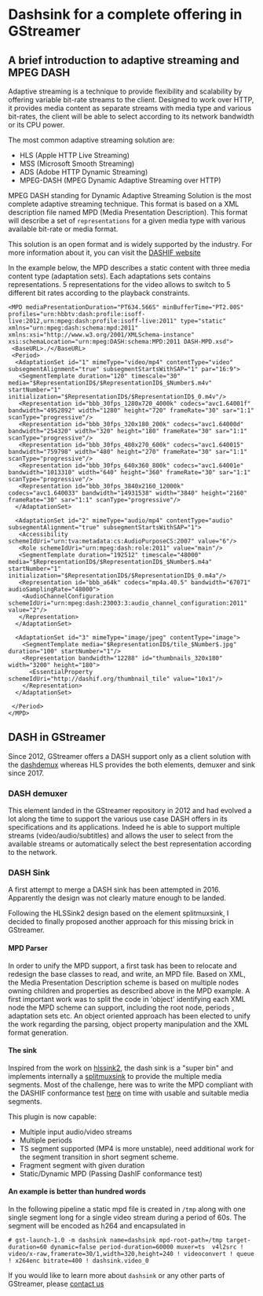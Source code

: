 # Dashsink for a complete offering in GStreamer


## A brief introduction to adaptive streaming and MPEG DASH

Adaptive streaming is a technique to provide flexibility and scalability by offering variable bit-rate streams to the client.
Designed to work over HTTP, it provides media content as separate streams with media type and various bit-rates, the client will be able to select according to its network bandwidth or its CPU power.

The most common adaptive streaming solution are:

 * HLS (Apple HTTP Live Streaming)
 * MSS (Microsoft Smooth Streaming)
 * ADS (Adobe HTTP Dynamic Streaming)
 * MPEG-DASH (MPEG Dynamic Adaptive Streaming over HTTP)


MPEG DASH standing for Dynamic Adaptive Streaming Solution is the most complete adaptive streaming technique. This format is based on a XML description file named MPD (Media Presentation Description). This format will describe a set of `representations` for a given media type with various available bit-rate or media format.

This solution is an open format and is widely supported by the industry. For more information about it, you can visit the [DASHIF website](https://dashif.org/)

In the example below, the MPD describes a static content with three media content type (adaptation sets). Each adaptations sets contains representations. 5 representations for the video allows to switch to 5 different bit rates according to the playback constraints.

```
<MPD mediaPresentationDuration="PT634.566S" minBufferTime="PT2.00S" profiles="urn:hbbtv:dash:profile:isoff-live:2012,urn:mpeg:dash:profile:isoff-live:2011" type="static" xmlns="urn:mpeg:dash:schema:mpd:2011" xmlns:xsi="http://www.w3.org/2001/XMLSchema-instance" xsi:schemaLocation="urn:mpeg:DASH:schema:MPD:2011 DASH-MPD.xsd">
 <BaseURL>./</BaseURL>
 <Period>
  <AdaptationSet id="1" mimeType="video/mp4" contentType="video" subsegmentAlignment="true" subsegmentStartsWithSAP="1" par="16:9">
   <SegmentTemplate duration="120" timescale="30" media="$RepresentationID$/$RepresentationID$_$Number$.m4v" startNumber="1" initialization="$RepresentationID$/$RepresentationID$_0.m4v"/>
   <Representation id="bbb_30fps_1280x720_4000k" codecs="avc1.64001f" bandwidth="4952892" width="1280" height="720" frameRate="30" sar="1:1" scanType="progressive"/>
   <Representation id="bbb_30fps_320x180_200k" codecs="avc1.64000d" bandwidth="254320" width="320" height="180" frameRate="30" sar="1:1" scanType="progressive"/>
   <Representation id="bbb_30fps_480x270_600k" codecs="avc1.640015" bandwidth="759798" width="480" height="270" frameRate="30" sar="1:1" scanType="progressive"/>
   <Representation id="bbb_30fps_640x360_800k" codecs="avc1.64001e" bandwidth="1013310" width="640" height="360" frameRate="30" sar="1:1" scanType="progressive"/>
   <Representation id="bbb_30fps_3840x2160_12000k" codecs="avc1.640033" bandwidth="14931538" width="3840" height="2160" frameRate="30" sar="1:1" scanType="progressive"/>
  </AdaptationSet>

  <AdaptationSet id="2" mimeType="audio/mp4" contentType="audio" subsegmentAlignment="true" subsegmentStartsWithSAP="1">
   <Accessibility schemeIdUri="urn:tva:metadata:cs:AudioPurposeCS:2007" value="6"/>
   <Role schemeIdUri="urn:mpeg:dash:role:2011" value="main"/>
   <SegmentTemplate duration="192512" timescale="48000" media="$RepresentationID$/$RepresentationID$_$Number$.m4a" startNumber="1" initialization="$RepresentationID$/$RepresentationID$_0.m4a"/>
   <Representation id="bbb_a64k" codecs="mp4a.40.5" bandwidth="67071" audioSamplingRate="48000">
    <AudioChannelConfiguration schemeIdUri="urn:mpeg:dash:23003:3:audio_channel_configuration:2011" value="2"/>
   </Representation>
  </AdaptationSet>

  <AdaptationSet id="3" mimeType="image/jpeg" contentType="image">
    <SegmentTemplate media="$RepresentationID$/tile_$Number$.jpg" duration="100" startNumber="1"/>
    <Representation bandwidth="12288" id="thumbnails_320x180" width="3200" height="180">
      <EssentialProperty schemeIdUri="http://dashif.org/thumbnail_tile" value="10x1"/>
    </Representation>
  </AdaptationSet>

 </Period>
</MPD>
```

## DASH in GStreamer

Since 2012, GStreamer offers a DASH support only as a client solution with the [dashdemux](https://gstreamer.freedesktop.org/documentation/dashdemux/index.html?gi-language=c) whereas HLS provides the both elements, demuxer and sink since 2017.

### DASH demuxer

This element landed in the GStreamer repository in 2012 and had evolved a lot along the time to support the various use case DASH offers in its specifications and its applications. Indeed he is able to support multiple streams (video/audio/subtitles) and allows the user to select from the available streams or automatically select the best representation according to the network.

### DASH Sink

A first attempt to merge a DASH sink has been attempted in 2016. Apparently the design was not clearly mature enough to be landed.

Following the HLSSink2 design based on the element splitmuxsink, I decided to finally proposed another approach for this missing brick in GStreamer.

#### MPD Parser

In order to unify the MPD support, a first task has been to relocate and redesign the base classes to read, and write, an MPD file. Based on XML, the Media Presentation Description scheme is based on multiple nodes owning children and properties as described above in the MPD example.
A first important work was to split the code in 'object' identifying each XML node the MPD scheme can support, including the root node, periods , adaptation sets etc. An object oriented approach has been elected to unify the work regarding the parsing, object property manipulation and the XML format generation.

#### The sink

Inspired from the work on [hlssink2](https://gstreamer.freedesktop.org/documentation/hls/hlssink2.html?gi-language=c), the dash sink is a "super bin" and implements internally a [splitmuxsink](https://gstreamer.freedesktop.org/documentation/multifile/splitmuxsink.html?gi-language=c) to provide the multiple media segments. Most of the challenge, here was to write the MPD compliant with the DASHIF conformance test [here](https://conformance.dashif.org/) on time with usable and suitable media segments.

This plugin is now capable:

 * Multiple input audio/video streams
 * Multiple periods
 * TS segment supported (MP4 is more unstable), need additional work for the segment transition in short segment scheme.
 * Fragment segment with given duration
 * Static/Dynamic MPD (Passing DashIF conformance test)

#### An example is better than hundred words

In the following pipeline a static mpd file is created in `/tmp` along with one single segment long for a single video stream during a period of 60s. The segment will be encoded as h264 and encapsulated in
```
# gst-launch-1.0 -m dashsink name=dashsink mpd-root-path=/tmp target-duration=60 dynamic=false period-duration=60000 muxer=ts  v4l2src ! video/x-raw,framerate=30/1,width=320,height=240 ! videoconvert ! queue ! x264enc bitrate=400 ! dashsink.video_0
```

If you would like to learn more about `dashsink` or any other parts of GStreamer, please [contact us](https://www.collabora.com/contact-us.html)
